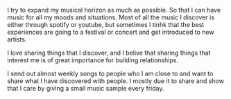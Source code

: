 I try to expand my musical horizon as much as possible. So that I can have music for all my moods and situations. Most of all the music I discover is either through spotify or youtube, but sometimes I tinhk that the best experiences are going to a festival or concert and get introduced to new artists. 

I love sharing things that I discover, and I belive that sharing things that interest me is of great importance for building relationships. 

I send out almost weekly songs to people who I am close to and want to share what I have discovered with people. I mostly due it to share and show that I care by giving a small music sample every friday. 




